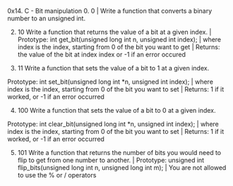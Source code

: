  0x14. C - Bit manipulation
0. 0 | Write a function that converts a binary number to an unsigned int.

2. 10 Write a function that returns the value of a bit at a given index. | Prototype: int get_bit(unsigned long int n, unsigned int index); | where index is the index, starting from 0 of the bit you want to get | Returns: the value of the bit at index index or -1 if an error occured

3. 11
Write a function that sets the value of a bit to 1 at a given index.

Prototype: int set_bit(unsigned long int *n, unsigned int index); | where index is the index, starting from 0 of the bit you want to set | Returns: 1 if it worked, or -1 if an error occurred

4. 100
Write a function that sets the value of a bit to 0 at a given index.

Prototype: int clear_bit(unsigned long int *n, unsigned int index); | where index is the index, starting from 0 of the bit you want to set | Returns: 1 if it worked, or -1 if an error occurred

5. 101
Write a function that returns the number of bits you would need to flip to get from one number to another. | Prototype: unsigned int flip_bits(unsigned long int n, unsigned long int m); | You are not allowed to use the % or / operators


